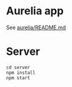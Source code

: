 
# Aurelia app
See [aurelia/README.md](aurelia/README.md)

# Server

    cd server
    npm install
    npm start
